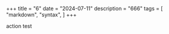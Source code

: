 +++
title = "6"
date = "2024-07-11"
description = "666"
tags = [
    "markdown",
    "syntax",
]
+++

action test